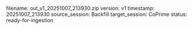 filename: out_v1_20251007_213930.zip
version: v1
timestamp: 20251007_213930
source_session: Backfill
target_session: CoPrime
status: ready-for-ingestion

